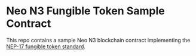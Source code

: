 # Neo N3 Fungible Token Sample Contract

This repo contains a sample Neo N3 blockchain contract implementing the [NEP-17 fungible token standard](https://github.com/neo-project/proposals/pull/126).
